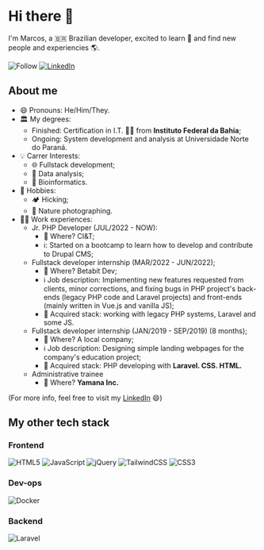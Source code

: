 # Hi there 👋

I'm Marcos, a 🇧🇷 Brazilian developer, excited to learn 📖 and find new people and experiencies 🌎.

![Follow](https://img.shields.io/github/followers/marcoslor?style=flat-square&label=Follow&logo=github)
[![LinkedIn](https://img.shields.io/badge/linkedin-%230077B5.svg?style=flat-squar&logo=linkedin&logoColor=white)](www.linkedin.com/in/marcos-p-rios/)

## About me

- 😄  Pronouns: He/Him/They.
- 🏛  My degrees:
  - Finished: Certification in I.T. 👨‍💻 from **Instituto Federal da Bahia**;
  - Ongoing: System development and analysis at Universidade Norte do Paraná. 
- 💡  Carrer Interests:
  - 🌐  Fullstack development;
  - 🔎  Data analysis;
  - 🧬  Bioinformatics.
- 🍄  Hobbies:
  - 🏕  Hicking;
  - 📸  Nature photographing.
- 🧑‍💻 Work experiences:
  - Jr. PHP Developer (JUL/2022 - NOW): 
    - 🏢 Where? CI&T;
    - ℹ️: Started on a bootcamp to learn how to develop and contribute to Drupal CMS;
  - Fullstack developer internship (MAR/2022 - JUN/2022);
    - 🏢 Where? Betabit Dev;
    - ℹ️ Job description: Implementing new features requested from clients, minor corrections, and fixing bugs in PHP project's back-ends (legacy PHP code and Laravel projects) and front-ends (mainly written in Vue.js and vanilla JS);
    - 🧳 Acquired stack: working with legacy PHP systems, Laravel and some JS. 
  - Fullstack developer internship (JAN/2019 - SEP/2019) (8 months);
    - 🏢 Where? A local company;
    - ℹ️ Job description: Designing simple landing webpages for the company's education project;
    - 🧳 Acquired stack: PHP developing with **Laravel. CSS. HTML.**
  - Administrative trainee
    - 🏢 Where? **Yamana Inc.**

(For more info, feel free to visit my [LinkedIn](www.linkedin.com/in/marcos-p-rios) 😄)

## My other tech stack

### Frontend

![HTML5](https://img.shields.io/badge/html5-%23E34F26.svg?style=for-the-badge&logo=html5&logoColor=white)
![JavaScript](https://img.shields.io/badge/javascript-%23323330.svg?style=for-the-badge&logo=javascript&logoColor=%23F7DF1E)
![jQuery](https://img.shields.io/badge/jquery-%230769AD.svg?style=for-the-badge&logo=jquery&logoColor=white)
![TailwindCSS](https://img.shields.io/badge/tailwindcss-%2338B2AC.svg?style=for-the-badge&logo=tailwind-css&logoColor=white)
![CSS3](https://img.shields.io/badge/css3-%231572B6.svg?style=for-the-badge&logo=css3&logoColor=white)

### Dev-ops

![Docker](https://img.shields.io/badge/docker-%230db7ed.svg?style=for-the-badge&logo=docker&logoColor=white)

### Backend

![Laravel](https://img.shields.io/badge/laravel-%23FF2D20.svg?style=for-the-badge&logo=laravel&logoColor=white)


